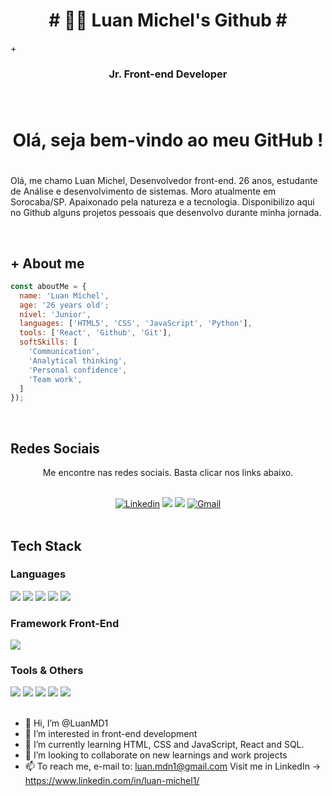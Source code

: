 <div align="center"><h1> # 🏄‍♂️ Luan Michel's  Github #</h1></div>+
<br>
<div align="center"><h3>Jr. Front-end Developer<h3></div>
<br>

<div align="center"><h1><strong>Olá, seja bem-vindo ao meu GitHub !</strong><h1></div>


Olá, me chamo Luan Michel, Desenvolvedor front-end. 26 anos, estudante de Análise e desenvolvimento de sistemas. Moro atualmente em Sorocaba/SP. Apaixonado pela  natureza e a tecnologia. Disponibilizo aqui no Github alguns projetos pessoais que desenvolvo durante minha jornada.</p>
</div>
</br>

## **+ About me** 

```JavaScript
const aboutMe = {
  name: 'Luan Michel',
  age: '26 years old';
  nível: 'Junior',
  languages: ['HTML5', 'CSS', 'JavaScript', 'Python'],
  tools: ['React', 'Github', 'Git'],
  softSkills: [
    'Communication',
    'Analytical thinking',
    'Personal confidence',
    'Team work',
  ]
});
```
</br>

## **Redes Sociais**

<p align="center"> Me encontre nas redes sociais. Basta clicar nos links abaixo. </p>

<div align="center">
</br>
  <a href="https://www.linkedin.com/in/luan-michel1/" target="_blank" rel="external"> <img src="https://img.shields.io/badge/LinkedIn-0077B5?style=for-the-badge&logo=linkedin&logoColor=white" alt="Linkedin"></a>
   <a href="https://www.instagram.com/luanmichel_/" target="_blank"> <img src="https://img.shields.io/badge/-Instagram-%23E4405F?style=for-the-badge&logo=instagram&logoColor=white" target="_blank"></a>
   <a href="https://api.whatsapp.com/send?phone=5515991309131" target="_blank"> <img src="https://img.shields.io/badge/WhatsApp-25D366?style=for-the-badge&logo=whatsapp&logoColor=white"></a>
  <a href="mailto:luan.mdn1@gmail.com" target="_blank"> <img src="https://img.shields.io/badge/Gmail-D14836?style=for-the-badge&logo=gmail&logoColor=white" alt="Gmail"></a>
</div>
</br>

<section><h2><strong>Tech Stack</strong></h2>

<h3>Languages</h3>

<img src="https://img.shields.io/badge/HTML5-E34F26?style=for-the-badge&logo=html5&logoColor=white">
<img src="https://img.shields.io/badge/CSS3-1572B6?style=for-the-badge&logo=css3&logoColor=white">
<img src="https://img.shields.io/badge/javascript-%23323330.svg?style=for-the-badge&logo=javascript&logoColor=%23F7DF1E">
<img src="https://img.shields.io/badge/TypeScript-2CA5E0?style=for-the-badge&logo=TypeScript&logoColor=white">
<img src="https://img.shields.io/badge/Python-3776AB?style=for-the-badge&logo=python&logoColor=ffdd54">

<h3>Framework Front-End</h3>

<img src="https://img.shields.io/badge/React-20232A?style=for-the-badge&logo=react&logoColor=61DAFB">


<h3>Tools & Others</h3>

<img src="https://img.shields.io/badge/VSCode-0052CC?style=for-the-badge&logo=visual-studio-code&logoColor=white">
<img src="https://img.shields.io/badge/Git-F05032?style=for-the-badge&logo=git&logoColor=white">

<img src="https://img.shields.io/badge/GitHub-100000?style=for-the-badge&logo=github&logoColor=white">
<img src="https://img.shields.io/badge/Trello-0052CC?style=for-the-badge&logo=trello&logoColor=white">
<img src="https://img.shields.io/badge/Figma-F24E1E?style=for-the-badge&logo=figma&logoColor=white">

</section>
</br>

- 👋 Hi, I’m @LuanMD1
- 👀 I’m interested in front-end development
- 🌱 I’m currently learning HTML, CSS and JavaScript, React and SQL.
- 💞️ I’m looking to collaborate on new learnings and work projects
- 📫 To reach me, e-mail to: luan.mdn1@gmail.com
Visit me in LinkedIn -> https://www.linkedin.com/in/luan-michel1/

<!---
LuanMD1/LuanMD1 is a ✨ special ✨ repository because its `README.md` (this file) appears on your GitHub profile.
You can click the Preview link to take a look at your changes.
--->
